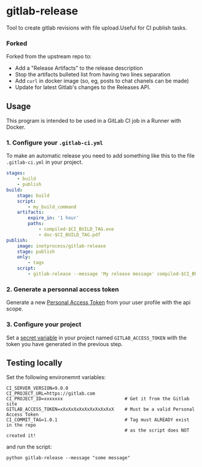 gitlab-release
====
Tool to create gitlab revisions with file upload.Useful for CI publish tasks.


### Forked

Forked from the upstream repo to:

* Add a "Release Artifacts" to the release description
* Stop the artifacts bulleted list from having two lines separation
* Add `curl` in docker image (so, eg, posts to chat chanels can be made)
* Update for latest Gitlab's changes to the Releases API.

Usage
----
This program is intended to be used in a GitLab CI job in a Runner with Docker.

### 1. Configure your `.gitlab-ci.yml`
To make an automatic release you need to add something like this to the file `.gitlab-ci.yml` in your project.

```yaml
stages:
    - build
    - publish
build:
    stage: build
    script:
        - my_build_command
    artifacts:
        expire_in: '1 hour'
        paths:
            - compiled-$CI_BUILD_TAG.exe
            - doc-$CI_BUILD_TAG.pdf
publish:
    image: inetprocess/gitlab-release
    stage: publish
    only:
        - tags
    script:
        - gitlab-release --message 'My release message' compiled-$CI_BUILD_TAG.exe doc-$CI_BUILD_TAG.pdf
```

### 2. Generate a personnal access token
Generate a new [Personal Access Token](https://docs.gitlab.com/ee/api/README.html#personal-access-tokens)
from your user profile with the api scope.

### 3. Configure your project
Set a [secret variable](https://docs.gitlab.com/ce/ci/variables/#secret-variables) in your project
named `GITLAB_ACCESS_TOKEN` with the token you have generated in the previous step.


## Testing locally

Set the following environemnt variables:

```
CI_SERVER_VERSION=9.0.0
CI_PROJECT_URL=https://gitlab.com
CI_PROJECT_ID=xxxxxxx                       # Get it from the Gitlab site
GITLAB_ACCESS_TOKEN=xXxXxXxXxXxXxXxXxXxX    # Must be a valid Personal Access Token
CI_COMMIT_TAG=1.0.1                         # Tag must ALREADY exist in the repo
                                            # as the script does NOT created it!
```

and run the script:

```
python gitlab-release --message "some message"
```